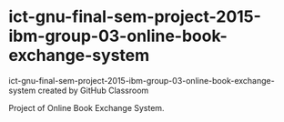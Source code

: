 # ict-gnu-final-sem-project-2015-ibm-group-03-online-book-exchange-system
ict-gnu-final-sem-project-2015-ibm-group-03-online-book-exchange-system created by GitHub Classroom

Project of Online Book Exchange System.
